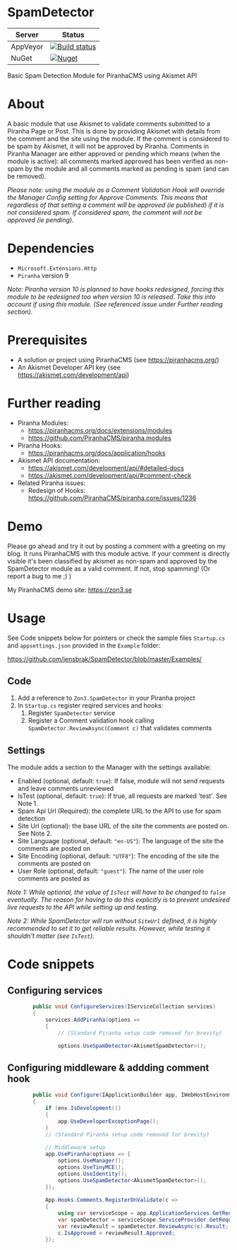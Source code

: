 # SpamDetector
| Server | Status |
| ------ | ------ |
| AppVeyor | [![Build status](https://ci.appveyor.com/api/projects/status/x55tk8vtffvt354b?svg=true)](https://ci.appveyor.com/project/jensbrak/spamdetector) |
| NuGet | [![Nuget](https://img.shields.io/nuget/v/Zon3.SpamDetector)](https://www.nuget.org/packages/Zon3.SpamDetector) |

Basic Spam Detection Module for PiranhaCMS using Akismet API

# About
A basic module that use Akismet to validate comments submitted to a Piranha Page or Post. This is done by providing Akismet with details from the comment and the site using the module. If the comment is considered to be spam by Akismet, it will not be approved by Piranha. Comments in Piranha Manager are either approved or pending which means (when the module is active): all comments marked approved has been verified as non-spam by the module and all comments marked as pending is spam (and can be removed).

_Please note: using the module as a Comment Validation Hook will override the Manager Config setting for Approve Comments. This means that regardless of that setting a comment will be approved (ie published) if it is not considered spam. If considered spam, the comment will not be approved (ie pending)._

# Dependencies
* `Microsoft.Extensions.Http`
* `Piranha` version 9

_Note: Piranha version 10 is planned to have hooks redesigned, forcing this module to be redesigned too when version 10 is released. Take this into account if using this module. (See referenced issue under Further reading section)._

# Prerequisites
* A solution or project using PiranhaCMS (see https://piranhacms.org/)
* An Akismet Developer API key (see https://akismet.com/development/api)

# Further reading
* Piranha Modules: 
	* https://piranhacms.org/docs/extensions/modules
	* https://github.com/PiranhaCMS/piranha.modules
* Piranha Hooks: 
	* https://piranhacms.org/docs/application/hooks
* Akismet API documentation:
    * https://akismet.com/development/api/#detailed-docs
    * https://akismet.com/development/api/#comment-check
* Related Piranha issues:
    * Redesign of Hooks: https://github.com/PiranhaCMS/piranha.core/issues/1236

# Demo
Please go ahead and try it out by posting a comment with a greeting on my blog. It runs PiranhaCMS with this module active. If your comment is directly visible it's been classified by akismet as non-spam and approved by the SpamDetector module as a valid comment. If not, stop spamming! (Or report a bug to me ;) )

My PiranhaCMS demo site: https://zon3.se 

# Usage
See Code snippets below for pointers or check the sample files `Startup.cs` and `appsettings.json` provided in the `Example` folder:

https://github.com/jensbrak/SpamDetector/blob/master/Examples/ 

## Code
1. Add a reference to `Zon3.SpamDetector` in your Piranha project
1. In `Startup.cs` register reqired services and hooks: 
    1. Register `SpamDetector` service
    1. Register a Comment validation hook calling `SpamDetector.ReviewAsync(Comment c)` that validates comments 

## Settings
The module adds a section to the Manager with the settings available:

* Enabled (optional, default: `true`): If false, module will not send requests and leave comments unreviewed
* IsTest (optional, default: `true`): If true, all requests are marked 'test'. See Note 1.
* Spam Api Url (Required): the complete URL to the API to use for spam detection
* Site Url (optional): the base URL of the site the comments are posted on. See Note 2. 
* Site Language (optional, default: `"en-US"`): The language of the site the comments are posted on 
* Site Encoding (optional, default: `"UTF8"`): The encoding of the site the comments are posted on
* User Role (optional, default: `"guest"`): The name of the user role comments are posted as

_Note 1: While optional, the value of `IsTest` will have to be changed to `false` eventually. The reason for having to do this explicitly is to prevent undesired live requests to the API while setting up and testing._

_Note 2: While SpamDetector will run without `SiteUrl` defined, it is highly recommended to set it to get reliable results. However, while testing it shouldn't matter (see `IsTest`)._


# Code snippets
## Configuring services
```csharp
        public void ConfigureServices(IServiceCollection services)
        {
            services.AddPiranha(options =>
            {
                // (Standard Piranha setup code removed for brevity)

				options.UseSpamDetector<AkismetSpamDetector>();

```

## Configuring middleware & addding comment hook
```csharp
        public void Configure(IApplicationBuilder app, IWebHostEnvironment env, IApi api)
        {
            if (env.IsDevelopment())
            {
                app.UseDeveloperExceptionPage();
            }
			// (Standard Piranha setup code removed for brevity)
			
            // Middleware setup
            app.UsePiranha(options => {
                options.UseManager();
                options.UseTinyMCE();
                options.UseIdentity();
				options.UseSpamDetector<AkismetSpamDetector>();
            });
			
            App.Hooks.Comments.RegisterOnValidate(c =>
            {
                using var serviceScope = app.ApplicationServices.GetRequiredService<IServiceScopeFactory>().CreateScope();
                var spamDetector = serviceScope.ServiceProvider.GetRequiredService<SpamDetector>();
                var reviewResult = spamDetector.ReviewAsync(c).Result;
                c.IsApproved = reviewResult.Approved;
            });
```			
